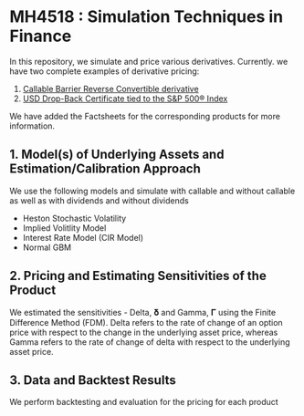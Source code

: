 # MH4518 : Simulation Techniques in Finance

In this repository, we simulate and price various derivatives. Currently. we have two complete examples of derivative pricing:

1. [Callable Barrier Reverse Convertible derivative](https://github.com/caramel2001/Financial-Derivative-Analysis-and-Simulation/blob/39e221e87a1440ac5d2e249ccccfa910ecc0c784/Callable%20Derivative)
2. [USD Drop-Back Certificate tied to the S&P 500® Index](https://github.com/caramel2001/Financial-Derivative-Analysis-and-Simulation/blob/77f036e4941d2c5ea0728033c81be43538840cbc/DropBack%20Certificate%20S&P500%20Derivattive)

We have added the Factsheets for the corresponding products for more information.


## 1. Model(s) of Underlying Assets and Estimation/Calibration Approach

We use the following models and simulate  with callable and without callable as well as with dividends and without dividends

- Heston Stochastic Volatility
- Implied Volitlity Model
- Interest Rate Model (CIR Model)
- Normal GBM

## 2. Pricing and Estimating Sensitivities of the Product

We estimated the sensitivities - Delta, 𝛅 and Gamma, 𝚪 using the Finite Difference Method (FDM). Delta refers to the rate of change of an option price with respect to the change in the underlying asset price, whereas Gamma refers to the rate of change of delta with respect to the underlying asset price.

## 3. Data and Backtest Results

We perform backtesting and evaluation for the pricing for each product